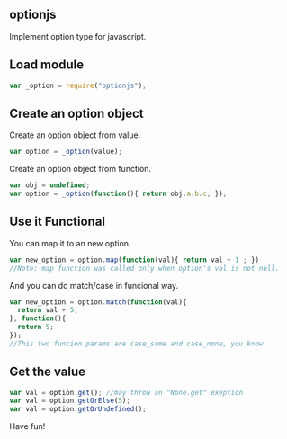 optionjs
------
Implement option type for javascript.

Load module
------

```javascript
var _option = require("optionjs");
```

Create an option object
------
Create an option object from value.

```javascript
var option = _option(value);
```

Create an option object from function.

```javascript
var obj = undefined;
var option = _option(function(){ return obj.a.b.c; });
```

Use it Functional
------
You can map it to an new option.
```javascript
var new_option = option.map(function(val){ return val + 1 ; })
//Note: map function was called only when option's val is not null.
```
And you can do match/case in funcional way.
```javascript
var new_option = option.match(function(val){
  return val + 5;
}, function(){
  return 5;
});
//This two funcion params are case_some and case_none, you know.
```

Get the value
------
```javascript
var val = option.get(); //may throw an "None.get" exeption
var val = option.getOrElse(5);
var val = option.getOrUndefined();
```

Have fun!
